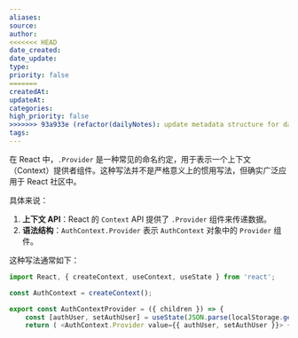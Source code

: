 ```yaml
---
aliases: 
source: 
author: 
<<<<<<< HEAD
date_created: 
date_update: 
type: 
priority: false
=======
createdAt: 
updateAt: 
categories: 
high_priority: false
>>>>>>> 93a933e (refactor(dailyNotes): update metadata structure for daily notes)
tags:
---
```

在 React 中，`.Provider` 是一种常见的命名约定，用于表示一个上下文（Context）提供者组件。这种写法并不是严格意义上的惯用写法，但确实广泛应用于 React 社区中。

具体来说：

1. **上下文 API**：React 的 `Context` API 提供了 `.Provider` 组件来传递数据。
2. **语法结构**：`AuthContext.Provider` 表示 `AuthContext` 对象中的 `Provider` 组件。

这种写法通常如下：


```javascript
import React, { createContext, useContext, useState } from 'react'; 

const AuthContext = createContext(); 

export const AuthContextProvider = ({ children }) => {
	const [authUser, setAuthUser] = useState(JSON.parse(localStorage.getItem("chat-user")) || null); 
	return ( <AuthContext.Provider value={{ authUser, setAuthUser }}> {children} </AuthContext.Provider> ); };

```
